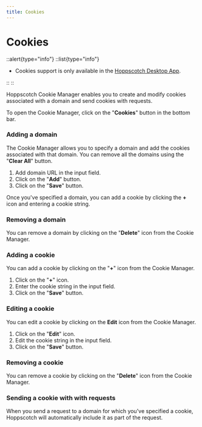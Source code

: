 ```yaml
---
title: Cookies
---
```


# Cookies

::alert{type="info"}
::list{type="info"}

- Cookies support is only available in the [Hoppscotch Desktop App](/documentation/clients/desktop).

::
::

Hoppscotch Cookie Manager enables you to create and modify cookies associated with a domain and send cookies with requests.

To open the Cookie Manager, click on the "**Cookies**" button in the bottom bar.

<ZoomableImage src="features/cookie" extension="png" alt="Hoppscotch Cookie Manager" />

### Adding a domain

The Cookie Manager allows you to specify a domain and add the cookies associated with that domain. You can remove all the domains using the "**Clear All**" button.

1. Add domain URL in the input field.
2. Click on the "**Add**" button.
3. Click on the "**Save**" button.

<ZoomableImage src="features/cookie-manager" extension="png" alt="Hoppscotch Cookie Manager" />

Once you've specified a domain, you can add a cookie by clicking the **+** icon and entering a cookie string.

### Removing a domain

You can remove a domain by clicking on the "**Delete**" icon from the Cookie Manager.

### Adding a cookie

You can add a cookie by clicking on the "**+**" icon from the Cookie Manager.

1. Click on the "**+**" icon.
2. Enter the cookie string in the input field.
3. Click on the "**Save**" button.

<ZoomableImage src="features/cookie-add" extension="png" alt="Hoppscotch Cookie Add" />

### Editing a cookie

You can edit a cookie by clicking on the **Edit** icon from the Cookie Manager.

1. Click on the "**Edit**" icon.
2. Edit the cookie string in the input field.
3. Click on the "**Save**" button.

### Removing a cookie

You can remove a cookie by clicking on the "**Delete**" icon from the Cookie Manager.

### Sending a cookie with with requests

When you send a request to a domain for which you've specified a cookie, Hoppscotch will automatically include it as part of the request.
